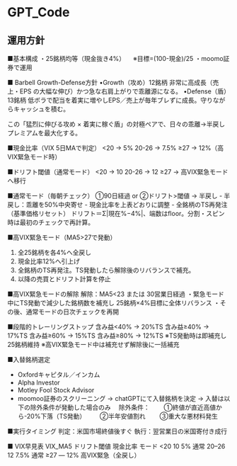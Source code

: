 # GPT_Code


## 運用方針

■基本構成
  ・25銘柄均等（現金抜き4%）
  　※目標=(100-現金)/25
  ・moomo証券で運用

■ Barbell Growth-Defense方針
•Growth（攻め）12銘柄
非常に高成長（売上・EPS の大幅な伸び）かつ急な右肩上がりで乖離源になる。
•Defense（盾）13銘柄
低ボラで配当を着実に増やしEPS／売上が毎年ブレずに成長。守りながらキャッシュを積む。

この「猛烈に伸びる攻め × 着実に稼ぐ盾」の対極ペアで、日々の乖離→半戻しプレミアムを最大化する。

■現金比率（VIX 5日MAで判定）
  <20        → 5%
  20-26    → 7.5%
  ≥27        → 12%（高VIX緊急モード時）

■ドリフト閾値（通常モード）
  <20        → 10
  20-26    → 12
  ≥27        → 高VIX緊急モードへ移行

■通常モード（毎朝チェック）
  ①90日経過 or ②ドリフト>閾値 → 半戻し
    - 半戻し：乖離を50%中央寄せ
    - 現金比率を上表どおりに調整
    - 全銘柄のTS再発注（基準価格リセット）
ドリフト＝Σ|現在%−4%|、端数はfloor。分割・スピン時は最初のチェックで再計算。

■高VIX緊急モード（MA5>27で発動）
  1) 全25銘柄を各4%へ全戻し
  2) 現金比率12%へ引上げ
  3) 全銘柄のTS再発注。TS発動したら解除後のリバランスで補充。  
  4) 以降の売買とドリフト計算を停止
  
■高VIX緊急モードの解除
解除：MA5<23 または 30営業日経過
  ・緊急モード中にTS発動で減少した銘柄数を補充し
    25銘柄×4%目標に全体リバランス
  ・その後、通常モードの日次チェックを再開

■段階的トレーリングストップ
  含み益<40%   → 20%TS
  含み益≥40%   → 17%TS
  含み益≥60%   → 15%TS
  含み益≥80%   → 12%TS
  ※TS発動時は即補充し25銘柄維持
  ※高VIX緊急モード中は補充せず解除後に一括補充

■入替銘柄選定
  - Oxfordキャピタル／インカム
  - Alpha Investor
  - Motley Fool Stock Advisor
  - moomoo証券のスクリーニング
  → chatGPTにて入替銘柄を決定
  → 入替は以下の除外条件が発動した場合のみ
　除外条件：
　　①終値が直近高値から-20%下落（TS発動）
　　②半年安値割れ 
　　③重大な悪材料発生

■実行タイミング
  判定：米国市場終値後すぐ
  執行：翌営業日の米国寄付き成行

■ VIX早見表
 VIX_MA5   ドリフト閾値   現金比率   モード
 <20         10            5%         通常
 20–26     12            7.5%      通常
 ≥27          ―            12%       高VIX緊急（全戻し）
